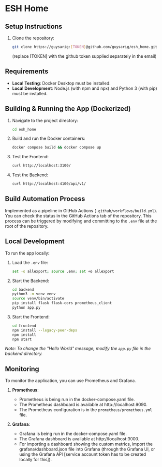 # ESH Home

## Setup Instructions

1. Clone the repository:
   ```bash
   git clone https://guysarig:[TOKEN]@github.com/guysarig/esh_home.git
   ```
   (replace [TOKEN] with the github token supplied separately in the email)

## Requirements

- **Local Testing**: Docker Desktop must be installed.
- **Local Development**: Node.js (with npm and npx) and Python 3 (with pip) must be installed.

## Building & Running the App (Dockerized)

1. Navigate to the project directory:
   ```bash
   cd esh_home
   ```
2. Build and run the Docker containers:
   ```bash
   docker compose build && docker compose up
   ```
3. Test the Frontend:
   ```bash
   curl http://localhost:3100/
   ```
4. Test the Backend:
   ```bash
   curl http://localhost:4100/api/v1/
   ```

## Build Automation Process

Implemented as a pipeline in GitHub Actions (`.github/workflows/build.yml`). You can check the status in the GitHub Actions tab of the repository. This process can be triggered by modifying and committing to the `.env` file at the root of the repository.

## Local Development

To run the app locally:

1. Load the `.env` file:
   ```bash
   set -o allexport; source .env; set +o allexport
   ```
2. Start the Backend:
   ```bash
   cd backend
   python3 -m venv venv
   source venv/bin/activate
   pip install flask flask-cors prometheus_client
   python app.py
   ```
3. Start the Frontend:
   ```bash
   cd frontend
   npm install --legacy-peer-deps
   npm install
   npm start
   ```

*Note: To change the "Hello World" message, modify the `app.py` file in the backend directory.*

## Monitoring

To monitor the application, you can use Prometheus and Grafana.

1. **Prometheus**: 
   - Prometheus is being run in the docker-compose.yaml file.
   - The Prometheus dashboard is available at http://localhost:9090.
   - The Prometheus configuration is in the `prometheus/prometheus.yml` file.


2. **Grafana**:
   - Grafana is being run in the docker-compose.yaml file.
   - The Grafana dashboard is available at http://localhost:3000.
   - For importing a dashboard showing the custom metrics, import the grafana/dashboard.json file into Grafana (through the Grafana UI, or using the Grafana API [service account token has to be created locally for this]).